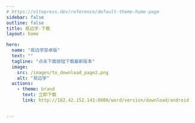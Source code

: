 ```yaml
---
# https://vitepress.dev/reference/default-theme-home-page
sidebar: false
outline: false
title: 易边学-下载
layout: home

hero:
  name: "易边学安卓版"
  text: ""
  tagline: "点击下面按钮下载最新版本"
  image:
    src: /images/to_download_page2.png
    alt: "易边学"
  actions:
    - theme: brand
      text: 立即下载
      link: http://182.42.152.143:8000/word/version/download/android


---
```



